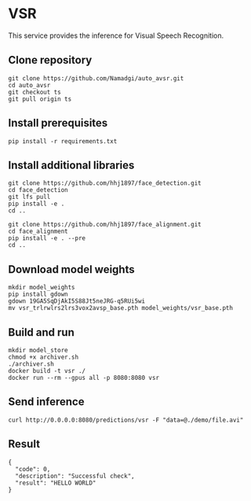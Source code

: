 # VSR
This service provides the inference for Visual Speech Recognition.


## Clone repository
```
git clone https://github.com/Namadgi/auto_avsr.git
cd auto_avsr
git checkout ts
git pull origin ts
```

## Install prerequisites
```
pip install -r requirements.txt
```

## Install additional libraries
```
git clone https://github.com/hhj1897/face_detection.git
cd face_detection
git lfs pull
pip install -e .
cd ..
```
```
git clone https://github.com/hhj1897/face_alignment.git
cd face_alignment
pip install -e . --pre
cd ..
```

## Download model weights
```
mkdir model_weights
pip install gdown
gdown 19GA5SqDjAkI5S88Jt5neJRG-q5RUi5wi
mv vsr_trlrwlrs2lrs3vox2avsp_base.pth model_weights/vsr_base.pth
```

## Build and run
```
mkdir model_store
chmod +x archiver.sh
./archiver.sh
docker build -t vsr ./
docker run --rm --gpus all -p 8080:8080 vsr
```

## Send inference
`
curl http://0.0.0.0:8080/predictions/vsr -F "data=@./demo/file.avi"
`

## Result
```
{
  "code": 0,
  "description": "Successful check",
  "result": "HELLO WORLD"
}
```
